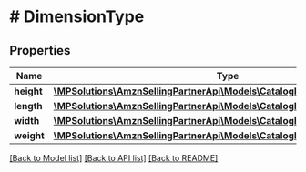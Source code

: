 # # DimensionType

## Properties

Name | Type | Description | Notes
------------ | ------------- | ------------- | -------------
**height** | [**\MPSolutions\AmznSellingPartnerApi\Models\CatalogItems\DecimalWithUnits**](DecimalWithUnits.md) |  | [optional]
**length** | [**\MPSolutions\AmznSellingPartnerApi\Models\CatalogItems\DecimalWithUnits**](DecimalWithUnits.md) |  | [optional]
**width** | [**\MPSolutions\AmznSellingPartnerApi\Models\CatalogItems\DecimalWithUnits**](DecimalWithUnits.md) |  | [optional]
**weight** | [**\MPSolutions\AmznSellingPartnerApi\Models\CatalogItems\DecimalWithUnits**](DecimalWithUnits.md) |  | [optional]

[[Back to Model list]](../../README.md#models) [[Back to API list]](../../README.md#endpoints) [[Back to README]](../../README.md)
